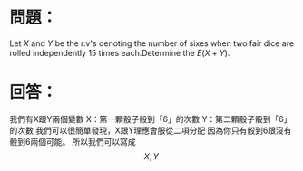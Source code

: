 # 問題：
Let $X$ and $Y$ be the r.v's denoting the number of sixes when two fair dice are rolled independently 15 times each.Determine the $E(X+Y)$.
# 回答：
我們有X跟Y兩個變數
X：第一顆骰子骰到「6」的次數
Y：第二顆骰子骰到「6」的次數
我們可以很簡單發現，X跟Y理應會服從二項分配
因為你只有骰到6跟沒有骰到6兩個可能。
所以我們可以寫成
$$
X,Y \
$$